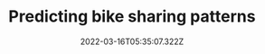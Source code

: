 ---
title: 'Predicting bike sharing patterns'
excerpt: 'Created a neural network from scratch to predict bike sharing patterns.'
coverImage: '/assets/articles/dynamic-routing/cover.jpg'
featured: true
date: '2022-03-16T05:35:07.322Z'
repo: 'https://github.com/brhn-me/deep-learning-predicting-bike-sharing-patterns'
article: 
techs: 
    - Deep Learning
    - Neural Network
    - Pandas
    - Numpy
---